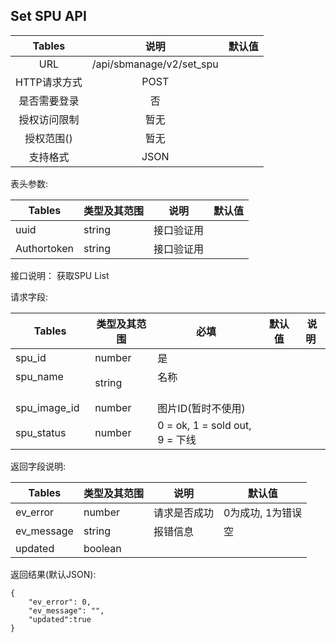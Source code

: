 
## Set SPU API


|  Tables  |          说明          | 默认值  |
| :------: | :------------------: | :--: |
|   URL    | /api/sbmanage/v2/set_spu |      |
| HTTP请求方式 |         POST          |      |
|  是否需要登录  |          否           |      |
|  授权访问限制  |          暂无          |      |
|  授权范围()  |          暂无          |      |
|   支持格式   |         JSON         |      |


表头参数:

| Tables | 类型及其范围 | 说明    | 默认值  |
| ------ | ------ | ----- | ---- |
| uuid   | string | 接口验证用 |      |
| Authortoken   | string | 接口验证用 |      |

接口说明：
获取SPU List

请求字段:

| Tables | 类型及其范围 | 必填  | 默认值  |  说明  |
| ------ | ------ | ----- | ---- | ---- |
| spu_id | number | 是 |   |  |
| spu_name           | string  | 名称                                     |
| spu_image_id         | number | 图片ID(暂时不使用)                 |
| spu_status     | number  | 0 = ok, 1 = sold out, 9 = 下线 |

返回字段说明:

| Tables     | 类型及其范围 | 说明       | 默认值        |
| ---------- | ------ | -------- | ---------- |
| ev_error   | number | 请求是否成功   | 0为成功, 1为错误 |
| ev_message | string | 报错信息     | 空          |
| updated  | boolean  |       |          |


返回结果(默认JSON): 
```
{
    "ev_error": 0,
    "ev_message": "",
    "updated":true
}
```


